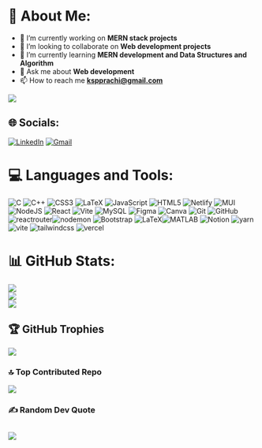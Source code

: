 # 💫 About Me:
- 🔭 I’m currently working on **MERN stack projects**
- 👯 I’m looking to collaborate on **Web development projects**
- 🌱 I’m currently learning **MERN development and Data Structures and Algorithm**
- 💬 Ask me about **Web development**
- 📫 How to reach me **kspprachi@gmail.com**

[![](https://visitcount.itsvg.in/api?id=Prachi309&icon=0&color=0)](https://visitcount.itsvg.in)

## 🌐 Socials:
[![LinkedIn](https://img.shields.io/badge/LinkedIn-%230077B5.svg?logo=linkedin&logoColor=white)](https://www.linkedin.com/in/prachi-singh-547a41259/) 
[![Gmail](https://img.shields.io/badge/Gmail-D14836?logo=gmail&logoColor=white)](mailto:kspprachi@gmail.com)


# 💻 Languages and Tools:
![C](https://img.shields.io/badge/c-%2300599C.svg?style=for-the-badge&logo=c&logoColor=white) ![C++](https://img.shields.io/badge/c++-%2300599C.svg?style=for-the-badge&logo=c%2B%2B&logoColor=white) ![CSS3](https://img.shields.io/badge/css3-%231572B6.svg?style=for-the-badge&logo=css3&logoColor=white) ![LaTeX](https://img.shields.io/badge/latex-%23008080.svg?style=for-the-badge&logo=latex&logoColor=white) ![JavaScript](https://img.shields.io/badge/javascript-%23323330.svg?style=for-the-badge&logo=javascript&logoColor=%23F7DF1E) ![HTML5](https://img.shields.io/badge/html5-%23E34F26.svg?style=for-the-badge&logo=html5&logoColor=white) ![Netlify](https://img.shields.io/badge/netlify-%23000000.svg?style=for-the-badge&logo=netlify&logoColor=#00C7B7) ![MUI](https://img.shields.io/badge/MUI-%230081CB.svg?style=for-the-badge&logo=mui&logoColor=white) ![NodeJS](https://img.shields.io/badge/node.js-6DA55F?style=for-the-badge&logo=node.js&logoColor=white) ![React](https://img.shields.io/badge/react-%2320232a.svg?style=for-the-badge&logo=react&logoColor=%2361DAFB) ![Vite](https://img.shields.io/badge/vite-%23646CFF.svg?style=for-the-badge&logo=vite&logoColor=white) ![MySQL](https://img.shields.io/badge/mysql-4479A1.svg?style=for-the-badge&logo=mysql&logoColor=white) ![Figma](https://img.shields.io/badge/figma-%23F24E1E.svg?style=for-the-badge&logo=figma&logoColor=white) ![Canva](https://img.shields.io/badge/Canva-%2300C4CC.svg?style=for-the-badge&logo=Canva&logoColor=white) ![Git](https://img.shields.io/badge/git-%23F05033.svg?style=for-the-badge&logo=git&logoColor=white) ![GitHub](https://img.shields.io/badge/github-%23121011.svg?style=for-the-badge&logo=github&logoColor=white) ![reactrouter](https://img.shields.io/badge/react_router-%23CA4245.svg?style=for-the-badge&logo=react-router&logoColor=white)![nodemon](https://img.shields.io/badge/nodemon-%2767A203.svg?style=for-the-badge&logo=nodemon&logoColor=white) ![Bootstrap](https://img.shields.io/badge/bootstrap-%23563D7C.svg?style=for-the-badge&logo=bootstrap&logoColor=white)  ![LaTeX](https://img.shields.io/badge/latex-%23008080.svg?style=for-the-badge&logo=latex&logoColor=white)![MATLAB](https://img.shields.io/badge/MATLAB-%23FF8700.svg?style=for-the-badge&logo=matlab&logoColor=white) ![Notion](https://img.shields.io/badge/notion-%23000000.svg?style=for-the-badge&logo=notion&logoColor=white) ![yarn](https://img.shields.io/badge/yarn-%232C8EBB.svg?style=for-the-badge&logo=yarn&logoColor=white) ![vite](https://img.shields.io/badge/vite-%23646CFF.svg?style=for-the-badge&logo=vite&logoColor=white) ![tailwindcss](https://img.shields.io/badge/tailwindcss-%2338B2AC.svg?style=for-the-badge&logo=tailwind-css&logoColor=white) ![vercel](https://img.shields.io/badge/vercel-%23000000.svg?style=for-the-badge&logo=vercel&logoColor=white)







# 📊 GitHub Stats:
![](https://github-readme-streak-stats.herokuapp.com/?user=Prachi309&theme=dark&hide_border=false)<br/>
![](https://github-readme-stats.vercel.app/api?username=Prachi309&theme=dark&hide_border=false&include_all_commits=false&count_private=false)<br/>
![](https://github-readme-stats.vercel.app/api/top-langs/?username=Prachi309&theme=dark&hide_border=false&include_all_commits=false&count_private=false&layout=compact)

## 🏆 GitHub Trophies
![](https://github-profile-trophy.vercel.app/?username=Prachi309&theme=radical&no-frame=false&no-bg=false&margin-w=4)

### 🔝 Top Contributed Repo
![](https://github-contributor-stats.vercel.app/api?username=Prachi309&limit=5&theme=dark&combine_all_yearly_contributions=true)

### ✍️ Random Dev Quote
![](https://quotes-github-readme.vercel.app/api?type=horizontal&theme=radical)
---


<!-- Proudly created with GPRM ( https://gprm.itsvg.in ) -->
